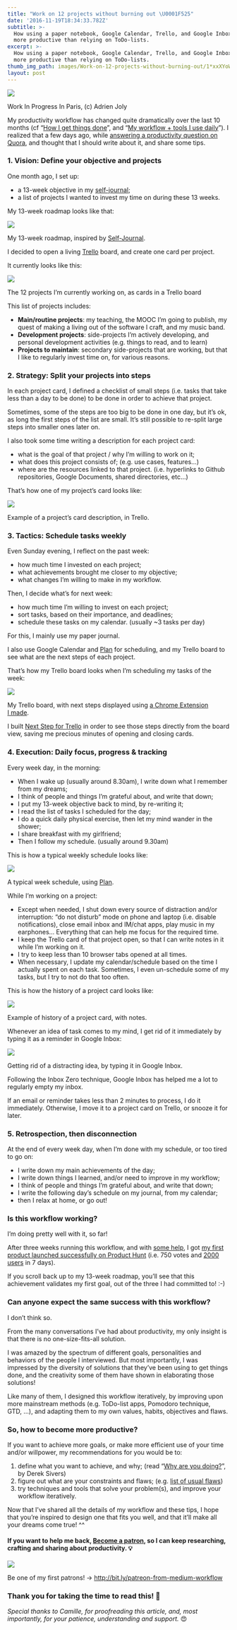```yaml
---
title: "Work on 12 projects without burning out \U0001F525"
date: '2016-11-19T18:34:33.782Z'
subtitle: >-
  How using a paper notebook, Google Calendar, Trello, and Google Inbox made me
  more productive than relying on ToDo-lists.
excerpt: >-
  How using a paper notebook, Google Calendar, Trello, and Google Inbox made me
  more productive than relying on ToDo-lists.
thumb_img_path: images/Work-on-12-projects-without-burning-out/1*xxXYoW_M5nSilhy7uZdyow.jpeg
layout: post
---
```

![](/images/Work-on-12-projects-without-burning-out/1*xxXYoW_M5nSilhy7uZdyow.jpeg)

<figcaption>Work In Progress In Paris, (c) Adrien&nbsp;Joly</figcaption>

My productivity workflow has changed quite dramatically over the last 10 months (cf “[How I get things done](https://medium.com/@adrienjoly/how-i-get-things-done-1509e9b6deaa#.pr373fogg)”, and “[My workflow + tools I use daily](http://tinyletter.com/productivity-tips/letters/productivity-tips-13-my-workflow-tools-i-use-daily)”). I realized that a few days ago, while [answering a productivity question on Quora](https://www.quora.com/What-are-some-task-management-To-Do-Reminder-tools/answer/Adrien-Joly), and thought that I should write about it, and share some tips.

### 1\. Vision: Define your objective and projects

One month ago, I set up:

*   a 13-week objective in my [self-journal](https://bestself.co/products/self-journal);
*   a list of projects I wanted to invest my time on during these 13 weeks.

My 13-week roadmap looks like that:

![](/images/Work-on-12-projects-without-burning-out/1*g1mrU_2rR-zPcn7ikfvEeA.jpeg)

<figcaption>My 13-week roadmap, inspired by <a href="https://bestself.co/products/self-journal" data-href="https://bestself.co/products/self-journal" class="markup--anchor markup--figure-anchor" rel="noopener" target="_blank">Self-Journal</a>.</figcaption>

I decided to open a living [Trello](http://trello.com) board, and create one card per project.

It currently looks like this:

![](/images/Work-on-12-projects-without-burning-out/1*KKSnAY0v1pDy5On5bqukPw.png)

<figcaption>The 12 projects I’m currently working on, as cards in a Trello&nbsp;board</figcaption>

This list of projects includes:

*   **Main/routine projects**: my teaching, the MOOC I’m going to publish, my quest of making a living out of the software I craft, and my music band.
*   **Development projects**: side-projects I’m actively developing, and personal development activities (e.g. things to read, and to learn)
*   **Projects to maintain**: secondary side-projects that are working, but that I like to regularly invest time on, for various reasons.

### 2\. Strategy: Split your projects into steps

In each project card, I defined a checklist of small steps (i.e. tasks that take less than a day to be done) to be done in order to achieve that project.

Sometimes, some of the steps are too big to be done in one day, but it’s ok, as long the first steps of the list are small. It’s still possible to re-split large steps into smaller ones later on.

I also took some time writing a description for each project card:

*   what is the goal of that project / why I’m willing to work on it;
*   what does this project consists of; (e.g. use cases, features…)
*   where are the resources linked to that project. (i.e. hyperlinks to Github repositories, Google Documents, shared directories, etc…)

That’s how one of my project’s card looks like:

![](/images/Work-on-12-projects-without-burning-out/1*NmR6Vz6b82kjWvNA7uc9VA.png)

<figcaption>Example of a project’s card description, in&nbsp;Trello.</figcaption>

### 3\. Tactics: Schedule tasks weekly

Even Sunday evening, I reflect on the past week:

*   how much time I invested on each project;
*   what achievements brought me closer to my objective;
*   what changes I’m willing to make in my workflow.

Then, I decide what’s for next week:

*   how much time I’m willing to invest on each project;
*   sort tasks, based on their importance, and deadlines;
*   schedule these tasks on my calendar. (usually ~3 tasks per day)

For this, I mainly use my paper journal.

I also use Google Calendar and [Plan](http://getplan.co) for scheduling, and my Trello board to see what are the next steps of each project.

That’s how my Trello board looks when I’m scheduling my tasks of the week:

![](/images/Work-on-12-projects-without-burning-out/1*Xr9U4RjMI5eYV65ZHFG7MQ.png)

<figcaption>My Trello board, with next steps displayed using <a href="http://adrienjoly.com/chrome-next-step-for-trello/" data-href="http://adrienjoly.com/chrome-next-step-for-trello/" class="markup--anchor markup--figure-anchor" rel="noopener" target="_blank">a Chrome Extension I&nbsp;made</a>.</figcaption>

I built [Next Step for Trello](http://adrienjoly.com/chrome-next-step-for-trello/) in order to see those steps directly from the board view, saving me precious minutes of opening and closing cards.

### 4\. Execution: Daily focus, progress & tracking

Every week day, in the morning:

*   When I wake up (usually around 8.30am), I write down what I remember from my dreams;
*   I think of people and things I’m grateful about, and write that down;
*   I put my 13-week objective back to mind, by re-writing it;
*   I read the list of tasks I scheduled for the day;
*   I do a quick daily physical exercise, then let my mind wander in the shower;
*   I share breakfast with my girlfriend;
*   Then I follow my schedule. (usually around 9.30am)

This is how a typical weekly schedule looks like:

![](/images/Work-on-12-projects-without-burning-out/1*9k4ZjgVuM5dmKZGqyiT4Iw.png)

<figcaption>A typical week schedule, using&nbsp;<a href="http://getplan.co" data-href="http://getplan.co" class="markup--anchor markup--figure-anchor" rel="noopener" target="_blank">Plan</a>.</figcaption>

While I’m working on a project:

*   Except when needed, I shut down every source of distraction and/or interruption: “do not disturb” mode on phone and laptop (i.e. disable notifications), close email inbox and IM/chat apps, play music in my earphones… Everything that can help me focus for the required time.
*   I keep the Trello card of that project open, so that I can write notes in it while I’m working on it.
*   I try to keep less than 10 browser tabs opened at all times.
*   When necessary, I update my calendar/schedule based on the time I actually spent on each task. Sometimes, I even un-schedule some of my tasks, but I try to not do that too often.

This is how the history of a project card looks like:

![](/images/Work-on-12-projects-without-burning-out/1*X5nqjaBGzBKNCJz3YK86sw.png)

<figcaption>Example of history of a project card, with&nbsp;notes.</figcaption>

Whenever an idea of task comes to my mind, I get rid of it immediately by typing it as a reminder in Google Inbox:

![](/images/Work-on-12-projects-without-burning-out/1*uEZDzL44ZyN2yFNLZjZnJA.png)

<figcaption>Getting rid of a distracting idea, by typing it in Google&nbsp;Inbox.</figcaption>

Following the Inbox Zero technique, Google Inbox has helped me a lot to regularly empty my inbox.

If an email or reminder takes less than 2 minutes to process, I do it immediately. Otherwise, I move it to a project card on Trello, or snooze it for later.

### 5\. Retrospection, then disconnection

At the end of every week day, when I’m done with my schedule, or too tired to go on:

*   I write down my main achievements of the day;
*   I write down things I learned, and/or need to improve in my workflow;
*   I think of people and things I’m grateful about, and write that down;
*   I write the following day’s schedule on my journal, from my calendar;
*   then I relax at home, or go out!

### **Is this workflow working?**

I’m doing pretty well with it, so far!

After three weeks running this workflow, and with [some help](https://github.com/adrienjoly/chrome-next-step-for-trello/blob/master/CONTRIBUTORS.md), I got [my first product launched successfully on Product Hunt](https://www.producthunt.com/posts/next-step-for-trello) (i.e. 750 votes and [2000 users](https://chrome.google.com/webstore/detail/next-step-for-trello/iajhmklhilkjgabejjemfbhmclgnmamf) in 7 days).

If you scroll back up to my 13-week roadmap, you’ll see that this achievement validates my first goal, out of the three I had committed to! :-)

### Can anyone expect the same success with this workflow?

I don’t think so.

From the many conversations I’ve had about productivity, my only insight is that there is no one-size-fits-all solution.

I was amazed by the spectrum of different goals, personalities and behaviors of the people I interviewed. But most importantly, I was impressed by the diversity of solutions that they’ve been using to get things done, and the creativity some of them have shown in elaborating those solutions!

Like many of them, I designed this workflow iteratively, by improving upon more mainstream methods (e.g. ToDo-list apps, Pomodoro technique, GTD, …), and adapting them to my own values, habits, objectives and flaws.

### So, how to become more productive?

If you want to achieve more goals, or make more efficient use of your time and/or willpower, my recommendations for you would be to:

1.  define what you want to achieve, and why; (read “[Why are you doing?](https://sivers.org/why)”, by Derek Sivers)
2.  figure out what are your constraints and flaws; (e.g. [list of usual flaws](http://tinyletter.com/productivity-tips/letters/productivity-tips-21-what-s-your-problem-exactly))
3.  try techniques and tools that solve your problem(s), and improve your workflow iteratively.

Now that I’ve shared all the details of my workflow and these tips, I hope that you’re inspired to design one that fits you well, and that it’ll make all your dreams come true! ^^

#### If you want to help me back, [Become a patron](http://bit.ly/patreon-from-medium-workflow), so I can keep researching, crafting and sharing about productivity. 💡

![](/images/Work-on-12-projects-without-burning-out/1*JxtHCEz1yPk0u0Gr8_nuJg.png)

<figcaption>Be one of my first patrons! → <a href="http://bit.ly/patreon-from-medium-workflow" data-href="http://bit.ly/patreon-from-medium-workflow" class="markup--anchor markup--figure-anchor" rel="nofollow noopener" target="_blank">http://bit.ly/patreon-from-medium-workflow</a></figcaption>

### Thank you for taking the time to read this! 🙌

*Special thanks to Camille, for proofreading this article, and, most importantly, for your patience, understanding and support.* 😍
